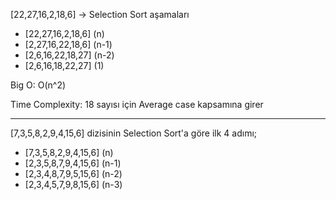 [22,27,16,2,18,6] -> Selection Sort aşamaları

* [22,27,16,2,18,6] (n)
* [2,27,16,22,18,6] (n-1)
* [2,6,16,22,18,27] (n-2)
* [2,6,16,18,22,27] (1)


Big O: O(n^2)


Time Complexity: 18 sayısı için Average case kapsamına girer  
***
[7,3,5,8,2,9,4,15,6] dizisinin Selection Sort'a göre ilk 4 adımı;

* [7,3,5,8,2,9,4,15,6] (n)
* [2,3,5,8,7,9,4,15,6] (n-1)
* [2,3,4,8,7,9,5,15,6] (n-2)
* [2,3,4,5,7,9,8,15,6] (n-3)